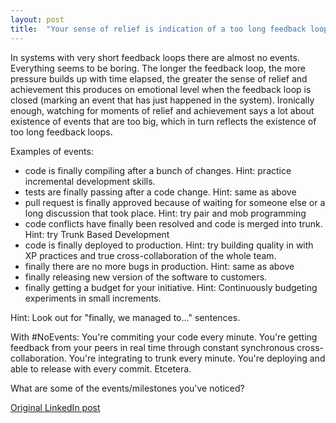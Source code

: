 ```yaml
---
layout: post
title:  "Your sense of relief is indication of a too long feedback loop"
---
```


In systems with very short feedback loops there are almost no events. Everything seems to be boring.
The longer the feedback loop, the more pressure builds up with time elapsed, the greater the sense of relief and achievement this produces on emotional level when the feedback loop is closed (marking an event that has just happened in the system).
Ironically enough, watching for moments of relief and achievement says a lot about existence of events that are too big, which in turn reflects the existence of too long feedback loops.

Examples of events:
- code is finally compiling after a bunch of changes. Hint: practice incremental development skills.
- tests are finally passing after a code change. Hint: same as above
- pull request is finally approved because of waiting for someone else or a long discussion that took place. Hint: try pair and mob programming
- code conflicts have finally been resolved and code is merged into trunk. Hint: try Trunk Based Development
- code is finally deployed to production. Hint: try building quality in with XP practices and true cross-collaboration of the whole team.
- finally there are no more bugs in production. Hint: same as above
- finally releasing new version of the software to customers.
- finally getting a budget for your initiative. Hint: Continuously budgeting experiments in small increments.

Hint: Look out for "finally, we managed to..." sentences.

With #NoEvents:
You're commiting your code every minute. You're getting feedback from your peers in real time through constant synchronous cross-collaboration.
You're integrating to trunk every minute. You're deploying and able to release with every commit. Etcetera.

What are some of the events/milestones you've noticed?

[Original LinkedIn post](https://www.linkedin.com/feed/update/urn%3Ali%3Ashare%3A6587321022423281665)